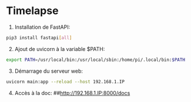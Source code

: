 # Timelapse

1. Installation de FastAPI:
```bash
pip3 install fastapi[all]
```

2. Ajout de uvicorn à la variable $PATH:
```bash
export PATH=/usr/local/bin:/usr/local/sbin:/home/pi/.local/bin:$PATH
```

3. Démarrage du serveur web:
```bash
uvicorn main:app --reload --host 192.168.1.IP
```

4. Accès à la doc:
##http://192.168.1.IP:8000/docs
